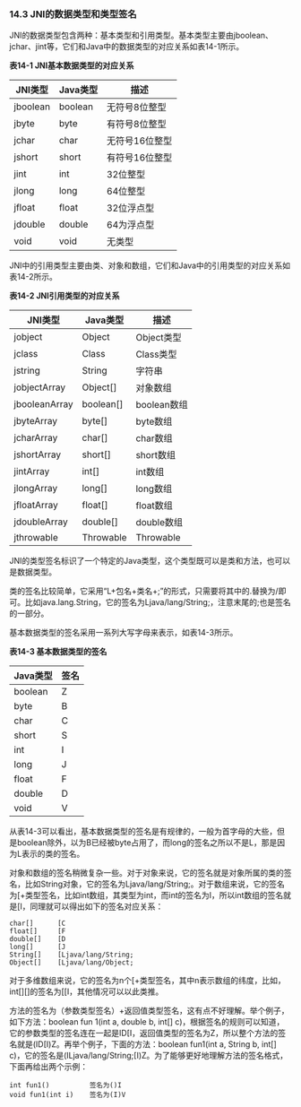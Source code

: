 ### 14.3 JNI的数据类型和类型签名

JNI的数据类型包含两种：基本类型和引用类型。基本类型主要由jboolean、jchar、jint等，它们和Java中的数据类型的对应关系如表14-1所示。

**表14-1 JNI基本数据类型的对应关系**

JNI类型 | Java类型 | 描述
--- | --- | ---
jboolean | boolean | 无符号8位整型
jbyte | byte | 有符号8位整型
jchar | char | 无符号16位整型
jshort | short | 有符号16位整型
jint | int | 32位整型
jlong | long | 64位整型
jfloat | float | 32位浮点型
jdouble | double | 64为浮点型
void | void | 无类型

JNI中的引用类型主要由类、对象和数组，它们和Java中的引用类型的对应关系如表14-2所示。

**表14-2 JNI引用类型的对应关系**

JNI类型 | Java类型 | 描述
--- | --- | ---
jobject | Object | Object类型
jclass | Class | Class类型
jstring | String | 字符串
jobjectArray | Object[] | 对象数组
jbooleanArray | boolean[] | boolean数组
jbyteArray | byte[] | byte数组
jcharArray | char[] | char数组
jshortArray | short[] | short数组
jintArray | int[] | int数组
jlongArray | long[] | long数组
jfloatArray | float[] | float数组
jdoubleArray | double[] | double数组
jthrowable | Throwable | Throwable

JNI的类型签名标识了一个特定的Java类型，这个类型既可以是类和方法，也可以是数据类型。

类的签名比较简单，它采用“L+包名+类名+;”的形式，只需要将其中的.替换为/即可。比如java.lang.String，它的签名为Ljava/lang/String;，注意末尾的;也是签名的一部分。

基本数据类型的签名采用一系列大写字母来表示，如表14-3所示。

**表14-3 基本数据类型的签名**

Java类型 | 签名 
--- | --- 
boolean | Z
byte | B
char | C
short | S
int | I
long | J
float | F
double | D
void | V

从表14-3可以看出，基本数据类型的签名是有规律的，一般为首字母的大些，但是boolean除外，以为B已经被byte占用了，而long的签名之所以不是L，那是因为L表示的类的签名。

对象和数组的签名稍微复杂一些。对于对象来说，它的签名就是对象所属的类的签名，比如String对象，它的签名为Ljava/lang/String;。对于数组来说，它的签名为[+类型签名，比如int数组，其类型为int，而int的签名为I，所以int数组的签名就是[I，同理就可以得出如下的签名对应关系：

```
char[]      [C
float[]     [F
double[]    [D
long[]      [J
String[]    [Ljava/lang/String;
Object[]    [Ljava/lang/Object;
```

对于多维数组来说，它的签名为n个[+类型签名，其中n表示数组的纬度，比如，int[][]的签名为[[I，其他情况可以以此类推。

方法的签名为（参数类型签名）+返回值类型签名，这有点不好理解。举个例子，如下方法：boolean fun 1(int a, double b, int[] c)，根据签名的规则可以知道，它的参数类型的签名连在一起是ID[I，返回值类型的签名为Z，所以整个方法的签名就是(ID[I)Z。再举个例子，下面的方法：boolean fun1(int a, String b, int[] c)，它的签名是(ILjava/lang/String;[I)Z。为了能够更好地理解方法的签名格式，下面再给出两个示例：

```
int fun1()          签名为()I
void fun1(int i)    签名为(I)V
```